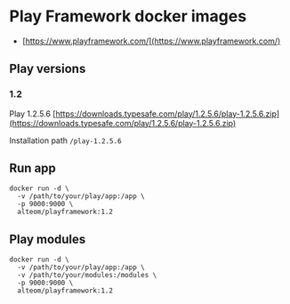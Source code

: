 # Play Framework docker images

* [https://www.playframework.com/](https://www.playframework.com/)

## Play versions

### 1.2 
Play 1.2.5.6 [https://downloads.typesafe.com/play/1.2.5.6/play-1.2.5.6.zip](https://downloads.typesafe.com/play/1.2.5.6/play-1.2.5.6.zip)

Installation path `/play-1.2.5.6`

## Run app

```
docker run -d \
  -v /path/to/your/play/app:/app \
  -p 9000:9000 \
  alteom/playframework:1.2
```

## Play modules

```
docker run -d \
  -v /path/to/your/play/app:/app \
  -v /path/to/your/modules:/modules \
  -p 9000:9000 \
  alteom/playframework:1.2
```